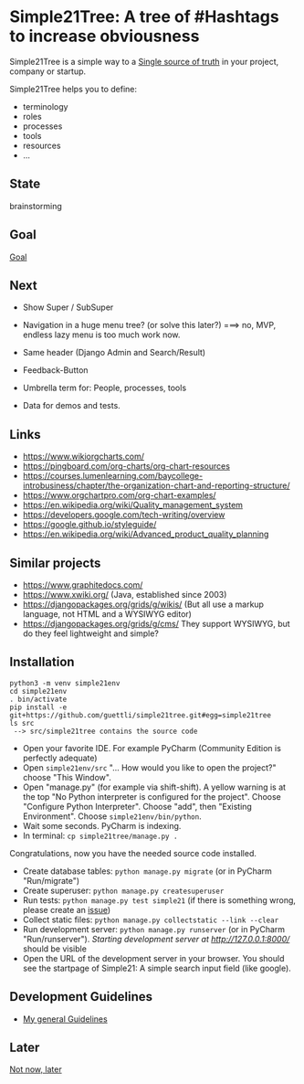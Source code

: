 # Simple21Tree: A tree of #Hashtags to increase obviousness


Simple21Tree is a simple way to a [Single source of truth](https://en.wikipedia.org/wiki/Single_source_of_truth)
 in your project, company or startup.

Simple21Tree helps you to define:

* terminology
* roles
* processes
* tools
* resources
* ...

## State

brainstorming

## Goal

[Goal](Goal.md)

## Next
* Show Super / SubSuper
* Navigation in a huge menu tree? (or solve this later?)
===> no, MVP, endless lazy menu is too much work now.

* Same header (Django Admin and Search/Result)
* Feedback-Button
* Umbrella term for: People, processes, tools
* Data for demos and tests.

## Links
* https://www.wikiorgcharts.com/
* https://pingboard.com/org-charts/org-chart-resources
* https://courses.lumenlearning.com/baycollege-introbusiness/chapter/the-organization-chart-and-reporting-structure/
* https://www.orgchartpro.com/org-chart-examples/
* https://en.wikipedia.org/wiki/Quality_management_system
* https://developers.google.com/tech-writing/overview
* https://google.github.io/styleguide/
* https://en.wikipedia.org/wiki/Advanced_product_quality_planning

## Similar projects
* https://www.graphitedocs.com/
* https://www.xwiki.org/ (Java, established since 2003)
* https://djangopackages.org/grids/g/wikis/ (But all use a markup language, not HTML and a WYSIWYG editor)
* https://djangopackages.org/grids/g/cms/ They support WYSIWYG, but do they feel lightweight and simple?

## Installation
```
python3 -m venv simple21env
cd simple21env
. bin/activate
pip install -e git+https://github.com/guettli/simple21tree.git#egg=simple21tree
ls src
 --> src/simple21tree contains the source code
 ```
 
* Open your favorite IDE. For example PyCharm (Community Edition is perfectly adequate)
* Open `simple21env/src` "... How would you like to open the project?" choose "This Window".
* Open "manage.py" (for example via shift-shift). A yellow warning is at the top "No Python interpreter is configured for the project". Choose "Configure Python Interpreter". Choose "add", then "Existing Environment". Choose `simple21env/bin/python`.
* Wait some seconds. PyCharm is indexing.
* In terminal: `cp simple21tree/manage.py .`

Congratulations, now you have the needed source code installed.


* Create database tables: `python manage.py migrate` (or in PyCharm "Run/migrate")
* Create superuser: `python manage.py createsuperuser`
* Run tests: `python manage.py test simple21` (if there is something wrong, please create an [issue](https://github.com/guettli/simple21tree/issues))
* Collect static files: `python manage.py collectstatic --link --clear`
* Run development server: `python manage.py runserver` (or in PyCharm "Run/runserver"). *Starting development server at http://127.0.0.1:8000/* should be visible
* Open the URL of the development server in your browser. You should see the startpage of Simple21: A simple search input field (like google).
 
## Development Guidelines

* [My general Guidelines](https://github.com/guettli/programming-guidelines)
 
## Later
[Not now, later](LATER.md)
